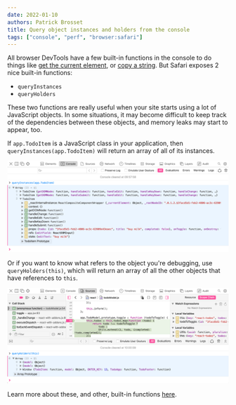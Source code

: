 ```yaml
---
date: 2022-01-10
authors: Patrick Brosset
title: Query object instances and holders from the console
tags: ["console", "perf", "browser:safari"]
---
```

All browser DevTools have a few built-in functions in the console to do things like [get the current element](/tips/en/get-current-element-in-console/), or [copy a string](/tips/en/copy-from-console/). But Safari exposes 2 nice built-in functions:

* `queryInstances`
* `queryHolders`

These two functions are really useful when your site starts using a lot of JavaScript objects. In some situations, it may become difficult to keep track of the dependencies between these objects, and memory leaks may start to appear, too.

If `app.TodoItem` is a JavaScript class in your application, then `queryInstances(app.TodoItem)` will return an array of all of its instances.

![The console in Safari, showing the result of queryInstances(app.TodoItem).](/assets/img/query-instances-holders-1.png)

Or if you want to know what refers to the object you're debugging, use `queryHolders(this)`, which will return an array of all the other objects that have references to `this`.

![The console in Safari, showing the result of queryHolders(this).](/assets/img/query-instances-holders-2.png)

Learn more about these, and other, built-in functions [here](https://webkit.org/web-inspector/console-command-line-api/#functions).
